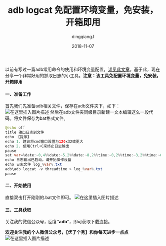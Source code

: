 ﻿---
layout:     post
title:      adb logcat 免配置环境变量，免安装，开箱即用
subtitle:   
date:       2018-11-07
author:     dingqiang.l
header-img: 
catalog: true
tags:
    - Android
    - 开发技巧
---
以前有写过一篇adb常用命令的使用和环境变量配置，[详见此文章](https://www.jianshu.com/p/4facec2cfc19)。基于此，现在分享一个非常好用的抓取日志的小工具。**注意：该工具免配置环境变量，免安装，开箱即用**

#### 一、准备工作

首先我们先准备adb相关文件，保存在adb文件夹下，如下：
![在这里插入图片描述](https://img-blog.csdnimg.cn/img_convert/5bbe5fa9528852420c300c596161d4a7.png)
然后在adb文件夹同级目录新建一文本编辑这么一段代码。将文件保存为bat格式文件。
```java
@echo off
title 输出日志到文件
echo 【提示】
echo 1. 建议将cmd窗口设置为120x32或更大
echo 2. 使用Ctrl+C来终止日志输出
pause
set var=%date:~0,4%%date:~5,2%%date:~8,2%%time:~0,2%%time:~3,2%%time:~6,2%
echo 日志输出已启动，请开始操作设备
echo 日志文件 log_%var%.txt
adb\adb logcat -v threadtime > log_%var%.txt
pause
```

#### 二、开始使用
直接双击打开刚刚的.bat文件即可。
![在这里插入图片描述](https://img-blog.csdnimg.cn/img_convert/5d147c7d664df2ae41a0394b747a87a8.gif)
#### 三、工具获取
关注我的微信公众号，回复"**adb**"，即可获取下载连接。

**欢迎关注我的个人微信公众号，【优了个秀】和你每天进步一点点**
![在这里插入图片描述](https://img-blog.csdnimg.cn/img_convert/071af30c5e3fba745db479d63fc55e9a.png)

